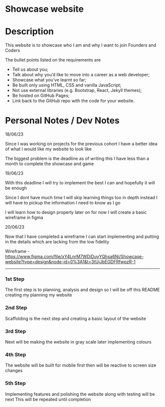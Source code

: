 # Showcase website

# Description

This website is to showcase who I am and why I want to join Founders and Coders

The bullet points listed on the requirements are

-   Tell us about you;
-   Talk about why you’d like to move into a career as a web developer;
-   Showcase what you’ve learnt so far;
-   Be built only using HTML, CSS and vanilla JavaScript;
-   Not use external libraries (e.g. Bootstrap, React, Jekyll themes);
-   Be hosted on GitHub Pages;
-   Link back to the GitHub repo with the code for your website.

# Personal Notes / Dev Notes

18/06/23

Since I was working on projects for the previous cohort I have a better idea of
what I would like my website to look like

The biggest problem is the deadline as of writing this I have less than a month
to complete the showcase and game

19/06/23

With this deadline I will try to implement the best I can and hopefully it will
be enough

Since I dont have much time I will skip learning things too in depth instead I
will have to pickup the information I need to know as I go

I will learn how to design properly later on for now I will create a basic
wireframe in figma

20/06/23

Now that I have completed a wireframe I can start implementing and putting in
the details which are lacking from the low fidelity

Wireframe -
https://www.figma.com/file/xY4LnrM7WDiDuyYQhsa6Ni/Showcase-website?type=design&node-id=0%3A1&t=3tUjJbEGDFRfwpzR-1

---

### 1st Step

The first step is to planning, analysis and design so I will be off this README
creating my planning my website

### 2nd Step

Scaffolding is the next step and creating a basic layout of the website

### 3rd Step

Next will be making the website in gray scale later implementing colours

### 4th Step

The website will be built for mobile first then will be reactive to screen size
changes

### 5th Step

Implementing features and polishing the website along with testing will be next
This will be repeated until completion
